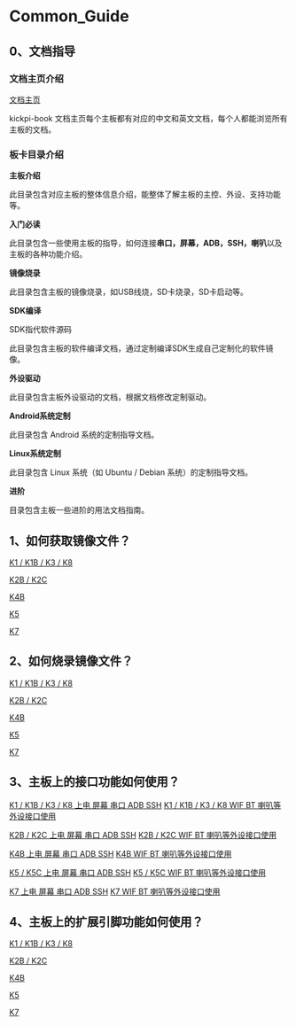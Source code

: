 # Common_Guide



## 0、文档指导

### 文档主页介绍

[文档主页](../../README.md)

kickpi-book 文档主页每个主板都有对应的中文和英文文档，每个人都能浏览所有主板的文档。



### 板卡目录介绍

**主板介绍**

此目录包含对应主板的整体信息介绍，能整体了解主板的主控、外设、支持功能等。

**入门必读**

此目录包含一些使用主板的指导，如何连接**串口，屏幕，ADB，SSH，喇叭**以及主板的各种功能介绍。

**镜像烧录**

此目录包含主板的镜像烧录，如USB线烧，SD卡烧录，SD卡启动等。

**SDK编译**

SDK指代软件源码

此目录包含主板的软件编译文档，通过定制编译SDK生成自己定制化的软件镜像。

**外设驱动**

此目录包含主板外设驱动的文档，根据文档修改定制驱动。

**Android系统定制**

此目录包含 Android 系统的定制指导文档。

**Linux系统定制**

此目录包含 Linux 系统（如 Ubuntu / Debian 系统）的定制指导文档。

**进阶**

目录包含主板一些进阶的用法文档指南。



## 1、如何获取镜像文件？

[K1 / K1B / K3 / K8 ](../../rk356x-rk3588/zh/03-镜像烧录/01-获取镜像文件.md)

[K2B / K2C](../../h618/zh/03-镜像烧录/01-获取镜像文件.md)

[K4B](../../t113-s3/zh/03-镜像烧录/01-获取镜像文件.md)

[K5](../../a133/zh/03-镜像烧录/01-获取镜像文件.md)

[K7](../../rk3576/zh/03-镜像烧录/01-获取镜像文件.md)



## 2、如何烧录镜像文件？

[K1 / K1B / K3 / K8 ](../../rk356x-rk3588/zh/03-镜像烧录/)

[K2B / K2C](../../h618/zh/03-镜像烧录/)

[K4B](../../t113-s3/zh/03-镜像烧录/)

[K5](../../a133/zh/03-镜像烧录/)

[K7](../../rk3576/zh/03-镜像烧录/)



## 3、主板上的接口功能如何使用？

[K1 / K1B / K3 / K8 上电 屏幕 串口 ADB SSH](../../rk356x-rk3588/zh/02-入门必读/)
[K1 / K1B / K3 / K8 WIF BT 喇叭等外设接口使用](../../rk356x-rk3588/zh/02-入门必读/03-功能测试.md)

[K2B / K2C 上电 屏幕 串口 ADB SSH](../../h618/zh/02-入门必读/02-快速使用.md)
[K2B / K2C WIF BT 喇叭等外设接口使用](../../h618/zh/02-入门必读/03-功能测试.md)

[K4B 上电 屏幕 串口 ADB SSH](../../t113-s3/zh/02-入门必读/02-快速使用.md)
[K4B WIF BT 喇叭等外设接口使用](../../t113-s3/zh/02-入门必读/02-快速使用.md)

[K5 / K5C 上电 屏幕 串口 ADB SSH](../../a133/zh/02-入门必读/02-快速使用.md)
[K5 / K5C WIF BT 喇叭等外设接口使用 ](../../a133/zh/02-入门必读/02-快速使用.md)

[K7 上电 屏幕 串口 ADB SSH](../../rk3576/zh/02-入门必读/02-快速使用.md)
[K7 WIF BT 喇叭等外设接口使用](../../rk3576/zh/02-入门必读/02-快速使用.md)



## 4、主板上的扩展引脚功能如何使用？

[K1 / K1B / K3 / K8 ]()

[K2B / K2C]()

[K4B]()

[K5]()

[K7]()





